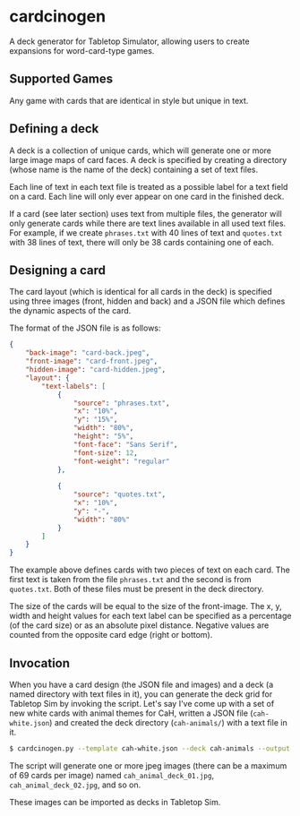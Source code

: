 # cardcinogen
A deck generator for Tabletop Simulator, allowing users to create expansions for word-card-type games.

## Supported Games
Any game with cards that are identical in style but unique in text.

## Defining a deck
A deck is a collection of unique cards, which will generate one or more large image maps of card faces.
A deck is specified by creating a directory (whose name is the name of the deck) containing a set of text files.

Each line of text in each text file is treated as a possible label for a text field on a card. Each line will only
ever appear on one card in the finished deck.

If a card (see later section) uses text from multiple files, the generator will only generate cards while there are
text lines available in all used text files. For example, if we create `phrases.txt` with 40 lines of text and
`quotes.txt` with 38 lines of text, there will only be 38 cards containing one of each.

## Designing a card
The card layout (which is identical for all cards in the deck) is specified using three images (front, hidden and back) and a JSON
file which defines the dynamic aspects of the card.

The format of the JSON file is as follows:
```json
{
    "back-image": "card-back.jpeg",
    "front-image": "card-front.jpeg",
    "hidden-image": "card-hidden.jpeg",
    "layout": {
        "text-labels": [
            {
                "source": "phrases.txt",
                "x": "10%",
                "y": "15%",
                "width": "80%",
                "height": "5%",
                "font-face": "Sans Serif",
                "font-size": 12,
                "font-weight": "regular"
            },
            
            {
                "source": "quotes.txt",
                "x": "10%",
                "y": "-",
                "width": "80%"
            }
        ]
    }
}
```

The example above defines cards with two pieces of text on each card.
The first text is taken from the file `phrases.txt` and the second is from `quotes.txt`.
Both of these files must be present in the deck directory.

The size of the cards will be equal to the size of the front-image.
The x, y, width and height values for each text label can be specified as a percentage (of the card size) or as an absolute pixel distance. Negative values are counted from the opposite card edge (right or bottom).


## Invocation
When you have a card design (the JSON file and images) and a deck (a named directory with text files in it), you can generate the deck grid for Tabletop Sim by invoking the script.
Let's say I've come up with a set of new white cards with animal themes for CaH, written a JSON file (`cah-white.json`) and created the deck directory (`cah-animals/`) with a text file in it.

```bash
$ cardcinogen.py --template cah-white.json --deck cah-animals --output cah_animal_deck
```

The script will generate one or more jpeg images (there can be a maximum of 69 cards per image) named `cah_animal_deck_01.jpg`, `cah_animal_deck_02.jpg`, and so on.

These images can be imported as decks in Tabletop Sim.
